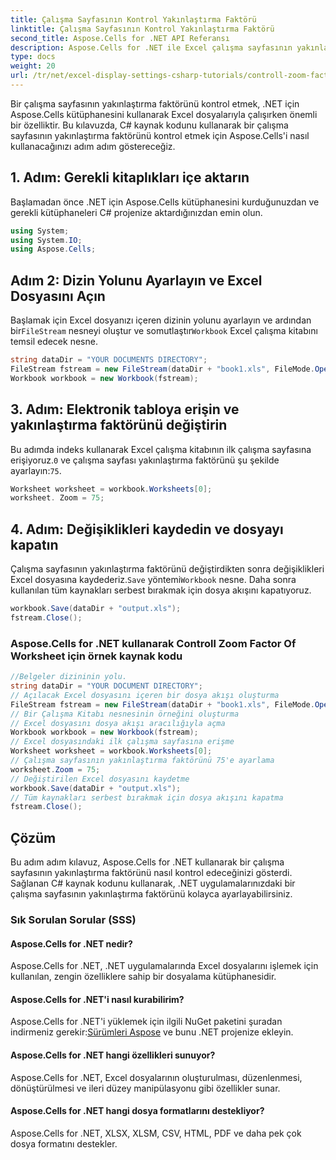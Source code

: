 ```yaml
---
title: Çalışma Sayfasının Kontrol Yakınlaştırma Faktörü
linktitle: Çalışma Sayfasının Kontrol Yakınlaştırma Faktörü
second_title: Aspose.Cells for .NET API Referansı
description: Aspose.Cells for .NET ile Excel çalışma sayfasının yakınlaştırma faktörünü kontrol edin.
type: docs
weight: 20
url: /tr/net/excel-display-settings-csharp-tutorials/controll-zoom-factor-of-worksheet/
---
```

Bir çalışma sayfasının yakınlaştırma faktörünü kontrol etmek, .NET için Aspose.Cells kütüphanesini kullanarak Excel dosyalarıyla çalışırken önemli bir özelliktir. Bu kılavuzda, C# kaynak kodunu kullanarak bir çalışma sayfasının yakınlaştırma faktörünü kontrol etmek için Aspose.Cells'i nasıl kullanacağınızı adım adım göstereceğiz.

## 1. Adım: Gerekli kitaplıkları içe aktarın

Başlamadan önce .NET için Aspose.Cells kütüphanesini kurduğunuzdan ve gerekli kütüphaneleri C# projenize aktardığınızdan emin olun.

```csharp
using System;
using System.IO;
using Aspose.Cells;
```

## Adım 2: Dizin Yolunu Ayarlayın ve Excel Dosyasını Açın

 Başlamak için Excel dosyanızı içeren dizinin yolunu ayarlayın ve ardından bir`FileStream` nesneyi oluştur ve somutlaştır`Workbook` Excel çalışma kitabını temsil edecek nesne.

```csharp
string dataDir = "YOUR DOCUMENTS DIRECTORY";
FileStream fstream = new FileStream(dataDir + "book1.xls", FileMode.Open);
Workbook workbook = new Workbook(fstream);
```

## 3. Adım: Elektronik tabloya erişin ve yakınlaştırma faktörünü değiştirin

Bu adımda indeks kullanarak Excel çalışma kitabının ilk çalışma sayfasına erişiyoruz.`0` ve çalışma sayfası yakınlaştırma faktörünü şu şekilde ayarlayın:`75`.

```csharp
Worksheet worksheet = workbook.Worksheets[0];
worksheet. Zoom = 75;
```

## 4. Adım: Değişiklikleri kaydedin ve dosyayı kapatın

 Çalışma sayfasının yakınlaştırma faktörünü değiştirdikten sonra değişiklikleri Excel dosyasına kaydederiz.`Save` yöntemi`Workbook` nesne. Daha sonra kullanılan tüm kaynakları serbest bırakmak için dosya akışını kapatıyoruz.

```csharp
workbook.Save(dataDir + "output.xls");
fstream.Close();
```

### Aspose.Cells for .NET kullanarak Controll Zoom Factor Of Worksheet için örnek kaynak kodu 

```csharp
//Belgeler dizininin yolu.
string dataDir = "YOUR DOCUMENT DIRECTORY";
// Açılacak Excel dosyasını içeren bir dosya akışı oluşturma
FileStream fstream = new FileStream(dataDir + "book1.xls", FileMode.Open);
// Bir Çalışma Kitabı nesnesinin örneğini oluşturma
// Excel dosyasını dosya akışı aracılığıyla açma
Workbook workbook = new Workbook(fstream);
// Excel dosyasındaki ilk çalışma sayfasına erişme
Worksheet worksheet = workbook.Worksheets[0];
// Çalışma sayfasının yakınlaştırma faktörünü 75'e ayarlama
worksheet.Zoom = 75;
// Değiştirilen Excel dosyasını kaydetme
workbook.Save(dataDir + "output.xls");
// Tüm kaynakları serbest bırakmak için dosya akışını kapatma
fstream.Close();
```

## Çözüm

Bu adım adım kılavuz, Aspose.Cells for .NET kullanarak bir çalışma sayfasının yakınlaştırma faktörünü nasıl kontrol edeceğinizi gösterdi. Sağlanan C# kaynak kodunu kullanarak, .NET uygulamalarınızdaki bir çalışma sayfasının yakınlaştırma faktörünü kolayca ayarlayabilirsiniz.

### Sık Sorulan Sorular (SSS)

#### Aspose.Cells for .NET nedir?

Aspose.Cells for .NET, .NET uygulamalarında Excel dosyalarını işlemek için kullanılan, zengin özelliklere sahip bir dosyalama kütüphanesidir.

#### Aspose.Cells for .NET'i nasıl kurabilirim?

 Aspose.Cells for .NET'i yüklemek için ilgili NuGet paketini şuradan indirmeniz gerekir:[Sürümleri Aspose](https://releases/aspose.com/cells/net/) ve bunu .NET projenize ekleyin.

#### Aspose.Cells for .NET hangi özellikleri sunuyor?

Aspose.Cells for .NET, Excel dosyalarının oluşturulması, düzenlenmesi, dönüştürülmesi ve ileri düzey manipülasyonu gibi özellikler sunar.

#### Aspose.Cells for .NET hangi dosya formatlarını destekliyor?

Aspose.Cells for .NET, XLSX, XLSM, CSV, HTML, PDF ve daha pek çok dosya formatını destekler.

